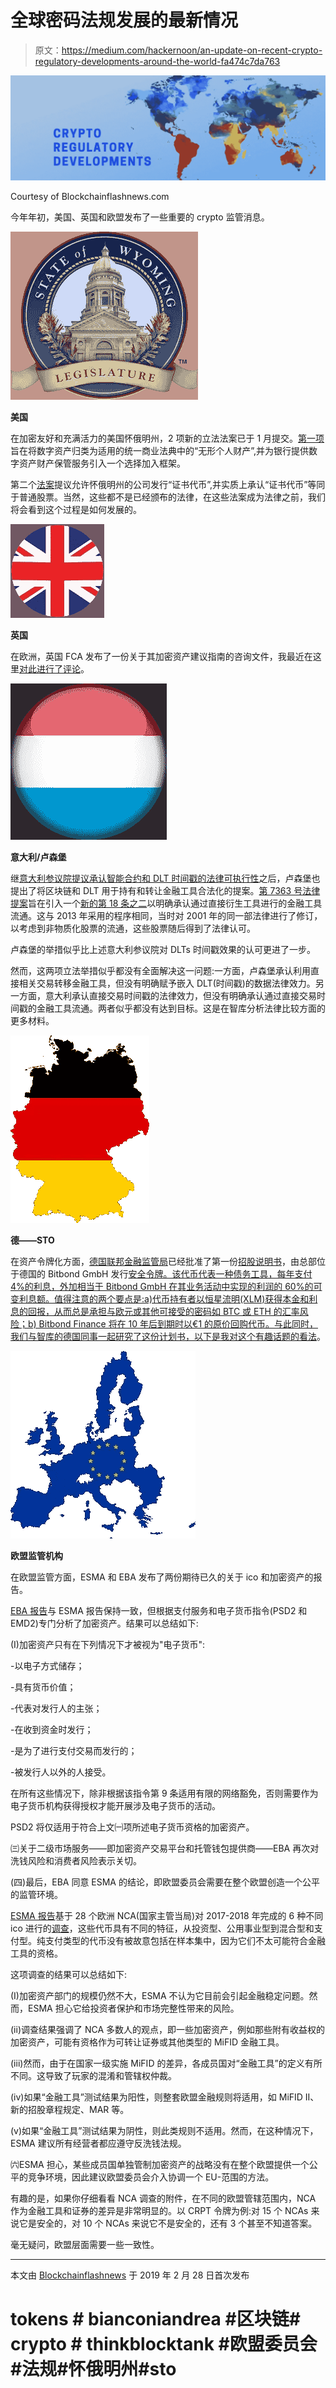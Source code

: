 # 全球密码法规发展的最新情况

> 原文：<https://medium.com/hackernoon/an-update-on-recent-crypto-regulatory-developments-around-the-world-fa474c7da763>

![](img/5298fddfc8e253562a272f5223d16ce1.png)

Courtesy of Blockchainflashnews.com

今年年初，美国、英国和欧盟发布了一些重要的 crypto 监管消息。

![](img/0ec7f3898715d2063f45df60bdafaf30.png)

**美国**

在加密友好和充满活力的美国怀俄明州，2 项新的立法法案已于 1 月提交。[第一项](https://wyoleg.gov/Legislation/2019/SF0125)旨在将数字资产归类为适用的统一商业法典中的“无形个人财产”,并为银行提供数字资产财产保管服务引入一个选择加入框架。

第二个[法案](https://www.wyoleg.gov/Legislation/2019/HB0185)提议允许怀俄明州的公司发行“证书代币”,并实质上承认“证书代币”等同于普通股票。当然，这些都不是已经颁布的法律，在这些法案成为法律之前，我们将会看到这个过程是如何发展的。

![](img/a44283e42522fd967b5d1256fa90ceb7.png)

**英国**

在欧洲，英国 FCA 发布了一份关于其加密资产建议指南的咨询文件，我最近在这里[对此进行了评论](https://blockchainflashnews.com/fca-crypto-assets%ef%bb%bf/)。

![](img/a02553da0f6263299334f0e7a808b2f1.png)

**意大利/卢森堡**

继[意大利参议院提议承认智能合约和 DLT 时间戳的法律可执行性](https://blockchainflashnews.com/italy-dlts-and-smart-contracts/)之后，卢森堡也提出了将区块链和 DLT 用于持有和转让金融工具合法化的提案。[第 7363 号法律提案](https://chd.lu/wps/portal/public/Accueil/TravailALaChambre/Recherche/RoleDesAffaires?action=doDocpaDetails&backto=/wps/portal/public/Accueil/Actualite/ALaUne/&id=7363)旨在引入一个[新的第 18 条之二](https://chd.lu/wps/portal/public/Accueil/TravailALaChambre/Recherche/RoleDesAffaires/!ut/p/z1/ldBdb4JQDAbg3-IFl6O1R1F3d_w6AY1GCMh6Y0AZkDAwiCP--xld4mYMc71r87RpXmDwgfPgM42DKi3yIDv3b2xsCKeeNyUlbZcIpep6jm0aAmdtWF8A_iqJQ5uGAlEtCfj_-z8vPbffALj5_Br4QsY09myzQ9gfDQ)以明确承认通过直接衍生工具进行的金融工具流通。这与 2013 年采用的程序相同，当时对 2001 年的同一部法律进行了修订，以考虑到非物质化股票的流通，这些股票随后得到了法律认可。

卢森堡的举措似乎比上述意大利参议院对 DLTs 时间戳效果的认可更进了一步。

然而，这两项立法举措似乎都没有全面解决这一问题:一方面，卢森堡承认利用直接相关交易转移金融工具，但没有明确赋予嵌入 DLT(时间戳)的数据法律效力。另一方面，意大利承认直接交易时间戳的法律效力，但没有明确承认通过直接交易时间戳的金融工具流通。两者似乎都没有达到目标。这是在智库分析法律比较方面的更多材料。

![](img/17b6fd2969bd1bf42773a91dfa5e7ac5.png)

**德——STO**

在资产令牌化方面，[德国联邦金融监管局](https://www.bafin.de/EN/Homepage/homepage_node.html)已经批准了第一份[招股说明书](https://www.bitbondsto.com/files/bitbond-sto-prospectus.pdf)，由总部位于德国的 Bitbond GmbH 发行[安全令牌。该代币代表一种债务工具，每年支付 4%的利息，外加相当于 Bitbond GmbH 在其业务活动中实现的利润的 60%的可变利息额。值得注意的两个要点是:a)代币持有者以恒星流明(XLM)获得本金和利息的回报，从而总是承担与欧元或其他可接受的密码如 BTC 或 ETH 的汇率风险；b) Bitbond Finance 将在 10 年后到期时以€1 的原价回购代币。与此同时，我们与智库](https://hackernoon.com/the-first-sto-milestone-is-german-bitbond-issues-the-first-bafin-approved-security-token-bond-70925e61f2d)[的德国同事一起研究了这份计划书](http://thinkblocktank.org/)[，以下是我对这个有趣话题的看法](https://hackernoon.com/the-first-sto-milestone-is-german-bitbond-issues-the-first-bafin-approved-security-token-bond-70925e61f2d)。

![](img/f54cf0cead8c8d17cf3018975aea6c08.png)

**欧盟监管机构**

在欧盟监管方面，ESMA 和 EBA 发布了两份期待已久的关于 ico 和加密资产的报告。

[EBA 报告](https://eba.europa.eu/documents/10180/2545547/EBA+Report+on+crypto+assets.pdf)与 ESMA 报告保持一致，但根据支付服务和电子货币指令(PSD2 和 EMD2)专门分析了加密资产。结果可以总结如下:

(I)加密资产只有在下列情况下才被视为"电子货币":

-以电子方式储存；

-具有货币价值；

-代表对发行人的主张；

-在收到资金时发行；

-是为了进行支付交易而发行的；

-被发行人以外的人接受。

在所有这些情况下，除非根据该指令第 9 条适用有限的网络豁免，否则需要作为电子货币机构获得授权才能开展涉及电子货币的活动。

PSD2 将仅适用于符合上文㈠项所述电子货币资格的加密资产。

㈢关于二级市场服务——即加密资产交易平台和托管钱包提供商——EBA 再次对洗钱风险和消费者风险表示关切。

(四)最后，EBA 同意 ESMA 的结论，即欧盟委员会需要在整个欧盟创造一个公平的监管环境。

[ESMA 报告](https://www.esma.europa.eu/sites/default/files/library/esma50-157-1391_crypto_advice.pdf)基于 28 个欧洲 NCA(国家主管当局)对 2017-2018 年完成的 6 种不同 ico 进行的[调查](https://www.esma.europa.eu/sites/default/files/library/esma50-157-1384_annex.pdf)，这些代币具有不同的特征，从投资型、公用事业型到混合型和支付型。纯支付类型的代币没有被故意包括在样本集中，因为它们不太可能符合金融工具的资格。

这项调查的结果可以总结如下:

(I)加密资产部门的规模仍然不大，ESMA 不认为它目前会引起金融稳定问题。然而，ESMA 担心它给投资者保护和市场完整性带来的风险。

(ii)调查结果强调了 NCA 多数人的观点，即一些加密资产，例如那些附有收益权的加密资产，可能有资格作为可转让证券或其他类型的 MiFID 金融工具。

(iii)然而，由于在国家一级实施 MiFID 的差异，各成员国对“金融工具”的定义有所不同。这导致了玩家的混淆和管辖权仲裁。

(iv)如果“金融工具”测试结果为阳性，则整套欧盟金融规则将适用，如 MiFID II、新的招股章程规定、MAR 等。

(v)如果“金融工具”测试结果为阴性，则此类规则不适用。然而，在这种情况下，ESMA 建议所有经营者都应遵守反洗钱法规。

㈥ESMA 担心，某些成员国单独管制加密资产的战略没有在整个欧盟提供一个公平的竞争环境，因此建议欧盟委员会介入协调一个 EU-范围的方法。

有趣的是，如果你仔细看看 NCA 调查的附件，在不同的欧盟管辖范围内，NCA 作为金融工具和证券的差异是非常明显的。以 CRPT 令牌为例:对 15 个 NCAs 来说它是安全的，对 10 个 NCAs 来说它不是安全的，还有 3 个甚至不知道答案。

毫无疑问，欧盟层面需要一些一致性。

******************************************************************

本文由 [Blockchainflashnews](https://blockchainflashnews.com/crypto-regulatory-developments/) 于 2019 年 2 月 28 日首次发布

# tokens # bianconiandrea #区块链# crypto # thinkblocktank #欧盟委员会#法规#怀俄明州#sto #